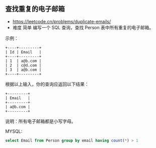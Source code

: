 ## 查找重复的电子邮箱
- https://leetcode.cn/problems/duplicate-emails/
- 难度 简单
编写一个 SQL 查询，查找 Person 表中所有重复的电子邮箱。

示例：
```
+----+---------+
| Id | Email   |
+----+---------+
| 1  | a@b.com |
| 2  | c@d.com |
| 3  | a@b.com |
+----+---------+
```
根据以上输入，你的查询应返回以下结果：
```
+---------+
| Email   |
+---------+
| a@b.com |
+---------+
```

说明：所有电子邮箱都是小写字母。


MYSQL:
```sql
select Email from Person group by email having count(*) > 1
```